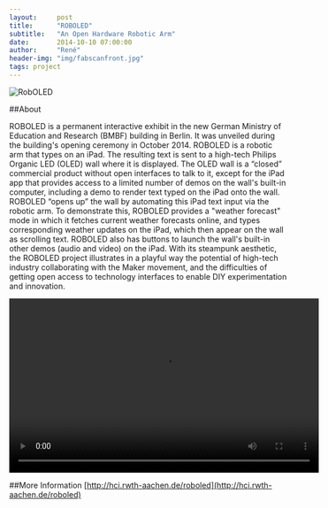 ```yaml
---
layout:     post
title:      "ROBOLED"
subtitle:   "An Open Hardware Robotic Arm"
date:       2014-10-10 07:00:00
author:     "René"
header-img: "img/fabscanfront.jpg"
tags: project
---
```

![RobOLED](http://hci.rwth-aachen.de/img/wiki_up/IMG_65_ROBOLED_with_wall.jpg)

##About

ROBOLED is a permanent interactive exhibit in the new German Ministry of Education and Research (BMBF) building in Berlin. It was unveiled during the building's opening ceremony in October 2014. ROBOLED is a robotic arm that types on an iPad. The resulting text is sent to a high-tech Philips Organic LED (OLED) wall where it is displayed. The OLED wall is a “closed” commercial product without open interfaces to talk to it, except for the iPad app that provides access to a limited number of demos on the wall's built-in computer, including a demo to render text typed on the iPad onto the wall. ROBOLED “opens up” the wall by automating this iPad text input via the robotic arm. To demonstrate this, ROBOLED provides a "weather forecast" mode in which it fetches current weather forecasts online, and types corresponding weather updates on the iPad, which then appear on the wall as scrolling text. ROBOLED also has buttons to launch the wall's built-in other demos (audio and video) on the iPad. With its steampunk aesthetic, the ROBOLED project illustrates in a playful way the potential of high-tech industry collaborating with the Maker movement, and the difficulties of getting open access to technology interfaces to enable DIY experimentation and innovation.

<div class="videoWrapper">
<video  width="560" height="315" controls="controls" autoplay="autoplay"><br />
    <source src="http://hci.rwth-aachen.de/videos/robOLED/robOLEDMakingOf.mp4" type="video/mp4" /><br />
    This browser is not compatible with HTML 5... <a href="http://hci.rwth-aachen.de/videos/robOLED/robOLEDMakingOf.mp4">download video</a><br />
</video>
</div>

##More Information
[http://hci.rwth-aachen.de/roboled](http://hci.rwth-aachen.de/roboled)
